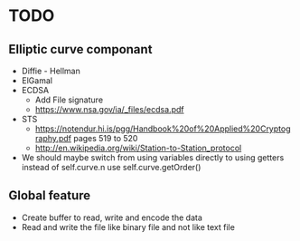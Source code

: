 # TODO

## Elliptic curve componant

* Diffie - Hellman
* ElGamal
* ECDSA
   - Add File signature
   - https://www.nsa.gov/ia/_files/ecdsa.pdf
* STS 
   - https://notendur.hi.is/pgg/Handbook%20of%20Applied%20Cryptography.pdf pages 519 to 520
   - http://en.wikipedia.org/wiki/Station-to-Station_protocol
* We should maybe switch from using variables directly to using getters instead of self.curve.n use self.curve.getOrder()

## Global feature

* Create buffer to read, write and encode the data
* Read and write the file like binary file and not like text file
